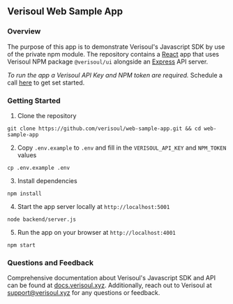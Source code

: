 ## Verisoul Web Sample App

### Overview
The purpose of this app is to demonstrate Verisoul's Javascript SDK by use of the private npm module. The repository contains a [React](https://reactjs.org/) app that uses Verisoul NPM package `@verisoul/ui` alongside an [Express](https://expressjs.com/) API server.

_To run the app a Verisoul API Key and NPM token are required._ Schedule a call [here](https://meetings.hubspot.com/henry-legard) to get set started. 

### Getting Started
1. Clone the repository
```angular2html
git clone https://github.com/verisoul/web-sample-app.git && cd web-sample-app
```
2. Copy `.env.example` to `.env` and fill in the `VERISOUL_API_KEY` and `NPM_TOKEN` values
```angular2html
cp .env.example .env
```
3. Install dependencies
```angular2html
npm install
```
4. Start the app server locally at `http://localhost:5001`
```angular2html
node backend/server.js
```
5. Run the app on your browser at `http://localhost:4001`
```angular2html
npm start
```

### Questions and Feedback
Comprehensive documentation about Verisoul's Javascript SDK and API can be found at [docs.verisoul.xyz](https://docs.verisoul.xyz/). Additionally, reach out to Verisoul at [support@verisoul.xyz](mailto:support@verisoul.xyz) for any questions or feedback.
